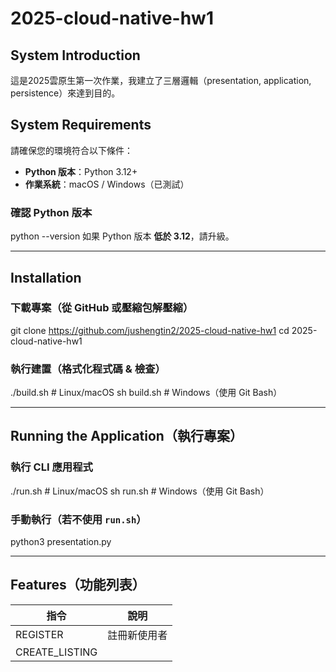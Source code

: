 # 2025-cloud-native-hw1

## System Introduction
這是2025雲原生第一次作業，我建立了三層邏輯（presentation, application, persistence）來達到目的。


## System Requirements
請確保您的環境符合以下條件：

- **Python 版本**：Python 3.12+
- **作業系統**：macOS / Windows（已測試）

### 確認 Python 版本
python --version
如果 Python 版本 **低於 3.12**，請升級。

---

## Installation
### 下載專案（從 GitHub 或壓縮包解壓縮）
git clone https://github.com/jushengtin2/2025-cloud-native-hw1
cd 2025-cloud-native-hw1

### 執行建置（格式化程式碼 & 檢查）
./build.sh  # Linux/macOS
sh build.sh  # Windows（使用 Git Bash）

---

## Running the Application（執行專案）
###  執行 CLI 應用程式
./run.sh  # Linux/macOS
sh run.sh  # Windows（使用 Git Bash）

### 手動執行（若不使用 `run.sh`）
python3 presentation.py 

---

## Features（功能列表）
| 指令 | 說明 |
|------|------|
| REGISTER <username> | 註冊新使用者 |
| CREATE_LISTING <username> <title> <description> <price> <category> | 建立商品 |
| DELETE_LISTING <username> <listing_id> | 刪除商品 |
| GET_LISTING <username> <listing_id> | 查詢商品資訊 |
| GET_CATEGORY <username> <category> | 查詢某分類的商品（時間排序） |
| GET_TOP_CATEGORY <username> | 取得最多商品的分類 |
| EXIT | 退出程式 |

---
